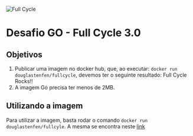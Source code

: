 ![Full Cycle](https://fullcycle.com.br/wp-content/themes/fullcycle/assets/images/fullcycle-logo.svg)
# Desafio GO - Full Cycle 3.0

## Objetivos

1. Publicar uma imagem no docker hub, que, ao executar: `docker run douglastenfen/fullcycle`, devemos ter o seguinte resultado: Full Cycle Rocks!!
2. A imagem Go precisa ter menos de 2MB.

## Utilizando a imagem

Para utilizar a imagem, basta rodar o comando `docker run douglastenfen/fullcyle`. A mesma se encontra neste [link](https://hub.docker.com/r/douglastenfen/fullcycle/tags)
